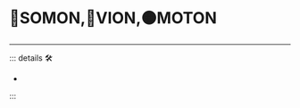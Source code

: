 # 🔷SOMON,🔻VION,🟠MOTON

---

<!-- =================================================== -->
<!-- =================================================== -->
<!-- =================================================== -->
<!-- =================================================== -->
<!-- =================================================== -->
::: details 🛠

-

:::